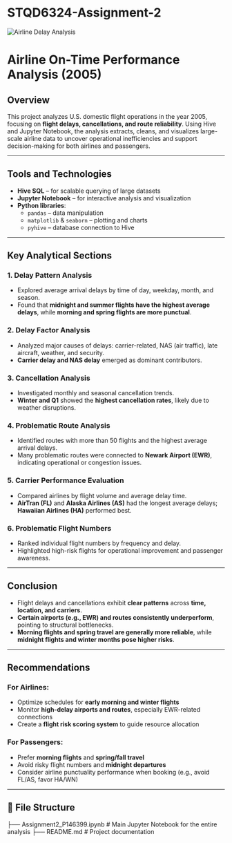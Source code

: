 # STQD6324-Assignment-2
![Airline Delay Analysis](E:/UKM/Semester2/STQD6324/Assignment2/airplane.png)

# Airline On-Time Performance Analysis (2005)

## Overview

This project analyzes U.S. domestic flight operations in the year 2005, focusing on **flight delays, cancellations, and route reliability**. Using Hive and Jupyter Notebook, the analysis extracts, cleans, and visualizes large-scale airline data to uncover operational inefficiencies and support decision-making for both airlines and passengers.

---

## Tools and Technologies

- **Hive SQL** – for scalable querying of large datasets
- **Jupyter Notebook** – for interactive analysis and visualization
- **Python libraries**:
  - `pandas` – data manipulation
  - `matplotlib` & `seaborn` – plotting and charts
  - `pyhive` – database connection to Hive

---

## Key Analytical Sections

### 1. Delay Pattern Analysis
- Explored average arrival delays by time of day, weekday, month, and season.
- Found that **midnight and summer flights have the highest average delays**, while **morning and spring flights are more punctual**.

### 2. Delay Factor Analysis
- Analyzed major causes of delays: carrier-related, NAS (air traffic), late aircraft, weather, and security.
- **Carrier delay and NAS delay** emerged as dominant contributors.

### 3. Cancellation Analysis
- Investigated monthly and seasonal cancellation trends.
- **Winter and Q1** showed the **highest cancellation rates**, likely due to weather disruptions.

### 4. Problematic Route Analysis
- Identified routes with more than 50 flights and the highest average arrival delays.
- Many problematic routes were connected to **Newark Airport (EWR)**, indicating operational or congestion issues.

### 5. Carrier Performance Evaluation
- Compared airlines by flight volume and average delay time.
- **AirTran (FL)** and **Alaska Airlines (AS)** had the longest average delays; **Hawaiian Airlines (HA)** performed best.

### 6. Problematic Flight Numbers
- Ranked individual flight numbers by frequency and delay.
- Highlighted high-risk flights for operational improvement and passenger awareness.

---

## Conclusion

- Flight delays and cancellations exhibit **clear patterns** across **time, location, and carriers**.
- **Certain airports (e.g., EWR) and routes consistently underperform**, pointing to structural bottlenecks.
- **Morning flights and spring travel are generally more reliable**, while **midnight flights and winter months pose higher risks**.

---

## Recommendations

### For Airlines:
- Optimize schedules for **early morning and winter flights**
- Monitor **high-delay airports and routes**, especially EWR-related connections
- Create a **flight risk scoring system** to guide resource allocation

### For Passengers:
- Prefer **morning flights** and **spring/fall travel**
- Avoid risky flight numbers and **midnight departures**
- Consider airline punctuality performance when booking (e.g., avoid FL/AS, favor HA/WN)

---

## 📁 File Structure
├── Assignment2_P146399.ipynb # Main Jupyter Notebook for the entire analysis
├── README.md # Project documentation 
